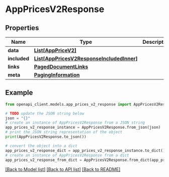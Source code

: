 # AppPricesV2Response


## Properties

Name | Type | Description | Notes
------------ | ------------- | ------------- | -------------
**data** | [**List[AppPriceV2]**](AppPriceV2.md) |  | 
**included** | [**List[AppPricesV2ResponseIncludedInner]**](AppPricesV2ResponseIncludedInner.md) |  | [optional] 
**links** | [**PagedDocumentLinks**](PagedDocumentLinks.md) |  | 
**meta** | [**PagingInformation**](PagingInformation.md) |  | [optional] 

## Example

```python
from openapi_client.models.app_prices_v2_response import AppPricesV2Response

# TODO update the JSON string below
json = "{}"
# create an instance of AppPricesV2Response from a JSON string
app_prices_v2_response_instance = AppPricesV2Response.from_json(json)
# print the JSON string representation of the object
print(AppPricesV2Response.to_json())

# convert the object into a dict
app_prices_v2_response_dict = app_prices_v2_response_instance.to_dict()
# create an instance of AppPricesV2Response from a dict
app_prices_v2_response_from_dict = AppPricesV2Response.from_dict(app_prices_v2_response_dict)
```
[[Back to Model list]](../README.md#documentation-for-models) [[Back to API list]](../README.md#documentation-for-api-endpoints) [[Back to README]](../README.md)


